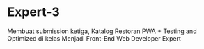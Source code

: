 # Expert-3
Membuat submission ketiga, Katalog Restoran PWA + Testing and Optimized di kelas Menjadi Front-End Web Developer Expert
